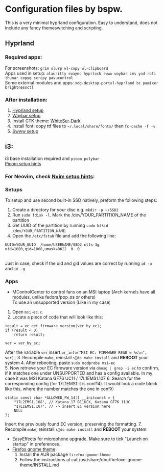 # Configuration files by bspw.
This is a very minimal hyprland configuration. Easy to understand, does not include any fancy themeswitching and scripting. <br>

## Hyprland
### Required apps:
For screenshots: ```grim slurp wl-copy wl-clipboard```<br>
Apps used in setup: ```alacritty swaync hyprlock swww waybar imv yad rofi thunar copyq scrcpy pavucontrol ```<br>
Some external modules and apps: ```xdg-desktop-portal-hyprland bc pamixer brightnessctl```<br>
### After installation:
1. [Hyprland setup](https://github.com/beispielsweise/configs/blob/main/config/hypr/README.md)<br>
2. [Waybar setup](https://github.com/beispielsweise/configs/blob/main/config/waybar/README.md)<br>
3. Install GTK theme: [WhiteSur-Dark](https://github.com/vinceliuice/WhiteSur-gtk-theme/tree/master)
4. Install font: copy ttf files to ```~/.local/share/fonts/``` then ```fc-cache -f -v```
4. [Swww setup](https://github.com/beispielsweise/configs/blob/main/config/swww/README.md)<br>

## i3:
i3 base installation required and ```picom polybar```<br>
[Picom setup hints](https://github.com/beispielsweise/configs/blob/main/config/picom/README.md)<br>

### For Neovim, check [Nvim setup hints](https://github.com/beispielsweise/configs/blob/main/config/nvim/README.md):
### Setups
To setup and use second built-in SSD natively, preform the following steps:
1. Create a directory for your disc e.g. ```mkdir -p ~/SSD2```
2. Run ```sudo fdisk -l```. Mark the /dev/YOUR_PARTITION_NAME of the partition
3. Get UUID of the partition by running ```sudo blkid /dev/YOUR_PARTITION_NAME```. 
4. Open the ```/etc/fstab``` file and add the following line:<br>
```
UUID=YOUR_UUID  /home/USERNAME/SSD2 ntfs-3g  uid=1000,gid=1000,umask=0022  0  0
```
<br>Just in case, check if the uid and gid values are correct by running ```id -u``` and ```id -g```

### Apps
- MControlCenter to control fans on an MSI laptop (Arch kernels have all modules, unlike fedora/pop_os or others) <br>
To use an unsupported version (Like in my case)
1. Open ```msi-ec.c```. 
2. Locate a piece of code that will look like this: <br>
```
result = ec_get_firmware_version(ver_by_ec);
if (result < 0)
    return result;

ver = ver_by_ec;
```
After the variable ```ver``` insert ```pr_info("MSI EC: FIRMWARE READ = %s\n", ver);```
3. Recompile ```make```, reinstall ```sdo make install``` and __REBOOT__ your system
4. After rebooting, paste ```sudo modprobe msi-ec```<br>
5. Now retrieve your EC firmware version via ```dmesg | grep -i ec``` to confirm, if it matches one under UNSUPPORTED and has a config available. 
In my case it was MSI Katana GF76 UC11 / 17L1EMS1.107
6. Search for the corresponding config (for 17L1EMS1 it is conf14). 
It would look a code block like this, where the number matches the one in confX:
```
static const char *ALLOWED_FW_14[] __initconst = {
	"17L2EMS1.108", // Katana 17 B11UCX, Katana GF76 11UC
	"17L1EMS1.107", // -> insert EC version here
	NULL
};
```
Insert the previously found EC version, preserving the formatting. 
7. Recompile ```make```, reinstall ```sdo make install``` and __REBOOT__ your system
- EasyEffects for microphone upgrade. Make sure to tick "Launch on startup" in preferences.
- [Firefox gnome theme](https://github.com/rafaelmardojai/firefox-gnome-theme): <br>
  1. Install the AUR package ```firefox-gnome-theme```
  2. Follow the instructions at cat /usr/share/doc/firefoxe-gnome-theme/INSTALL.md
